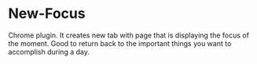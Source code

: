 # New-Focus
Chrome plugin. It creates new tab with page that is displaying the focus of the moment. Good to return back to the important things you want to accomplish during a day.
